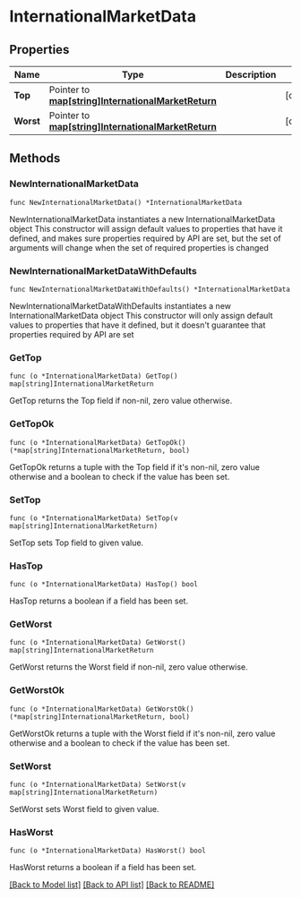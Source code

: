 # InternationalMarketData

## Properties

Name | Type | Description | Notes
------------ | ------------- | ------------- | -------------
**Top** | Pointer to [**map[string]InternationalMarketReturn**](InternationalMarketReturn.md) |  | [optional] 
**Worst** | Pointer to [**map[string]InternationalMarketReturn**](InternationalMarketReturn.md) |  | [optional] 

## Methods

### NewInternationalMarketData

`func NewInternationalMarketData() *InternationalMarketData`

NewInternationalMarketData instantiates a new InternationalMarketData object
This constructor will assign default values to properties that have it defined,
and makes sure properties required by API are set, but the set of arguments
will change when the set of required properties is changed

### NewInternationalMarketDataWithDefaults

`func NewInternationalMarketDataWithDefaults() *InternationalMarketData`

NewInternationalMarketDataWithDefaults instantiates a new InternationalMarketData object
This constructor will only assign default values to properties that have it defined,
but it doesn't guarantee that properties required by API are set

### GetTop

`func (o *InternationalMarketData) GetTop() map[string]InternationalMarketReturn`

GetTop returns the Top field if non-nil, zero value otherwise.

### GetTopOk

`func (o *InternationalMarketData) GetTopOk() (*map[string]InternationalMarketReturn, bool)`

GetTopOk returns a tuple with the Top field if it's non-nil, zero value otherwise
and a boolean to check if the value has been set.

### SetTop

`func (o *InternationalMarketData) SetTop(v map[string]InternationalMarketReturn)`

SetTop sets Top field to given value.

### HasTop

`func (o *InternationalMarketData) HasTop() bool`

HasTop returns a boolean if a field has been set.

### GetWorst

`func (o *InternationalMarketData) GetWorst() map[string]InternationalMarketReturn`

GetWorst returns the Worst field if non-nil, zero value otherwise.

### GetWorstOk

`func (o *InternationalMarketData) GetWorstOk() (*map[string]InternationalMarketReturn, bool)`

GetWorstOk returns a tuple with the Worst field if it's non-nil, zero value otherwise
and a boolean to check if the value has been set.

### SetWorst

`func (o *InternationalMarketData) SetWorst(v map[string]InternationalMarketReturn)`

SetWorst sets Worst field to given value.

### HasWorst

`func (o *InternationalMarketData) HasWorst() bool`

HasWorst returns a boolean if a field has been set.


[[Back to Model list]](../README.md#documentation-for-models) [[Back to API list]](../README.md#documentation-for-api-endpoints) [[Back to README]](../README.md)


